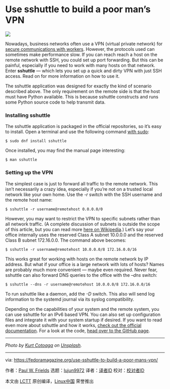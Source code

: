 [#]: collector: (lujun9972)
[#]: translator: (geekpi)
[#]: reviewer: ( )
[#]: publisher: ( )
[#]: url: ( )
[#]: subject: (Use sshuttle to build a poor man’s VPN)
[#]: via: (https://fedoramagazine.org/use-sshuttle-to-build-a-poor-mans-vpn/)
[#]: author: (Paul W. Frields https://fedoramagazine.org/author/pfrields/)

Use sshuttle to build a poor man’s VPN
======

![][1]

Nowadays, business networks often use a VPN (virtual private network) for [secure communications with workers][2]. However, the protocols used can sometimes make performance slow. If you can reach reach a host on the remote network with SSH, you could set up port forwarding. But this can be painful, especially if you need to work with many hosts on that network. Enter **sshuttle** — which lets you set up a quick and dirty VPN with just SSH access. Read on for more information on how to use it.

The sshuttle application was designed for exactly the kind of scenario described above. The only requirement on the remote side is that the host must have Python available. This is because sshuttle constructs and runs some Python source code to help transmit data.

### Installing sshuttle

The sshuttle application is packaged in the official repositories, so it’s easy to install. Open a terminal and use the following command [with sudo][3]:

```
$ sudo dnf install sshuttle
```

Once installed, you may find the manual page interesting:

```
$ man sshuttle
```

### Setting up the VPN

The simplest case is just to forward all traffic to the remote network. This isn’t necessarily a crazy idea, especially if you’re not on a trusted local network like your own home. Use the _-r_ switch with the SSH username and the remote host name:

```
$ sshuttle -r username@remotehost 0.0.0.0/0
```

However, you may want to restrict the VPN to specific subnets rather than all network traffic. (A complete discussion of subnets is outside the scope of this article, but you can read more [here on Wikipedia][4].) Let’s say your office internally uses the reserved Class A subnet 10.0.0.0 and the reserved Class B subnet 172.16.0.0. The command above becomes:

```
$ sshuttle -r username@remotehost 10.0.0.0/8 172.16.0.0/16
```

This works great for working with hosts on the remote network by IP address. But what if your office is a large network with lots of hosts? Names are probably much more convenient — maybe even required. Never fear, sshuttle can also forward DNS queries to the office with the _–dns_ switch:

```
$ sshuttle --dns -r username@remotehost 10.0.0.0/8 172.16.0.0/16
```

To run sshuttle like a daemon, add the _-D_ switch. This also will send log information to the systemd journal via its syslog compatibility.

Depending on the capabilities of your system and the remote system, you can use sshuttle for an IPv6 based VPN. You can also set up configuration files and integrate it with your system startup if desired. If you want to read even more about sshuttle and how it works, [check out the official documentation][5]. For a look at the code, [head over to the GitHub page][6].

* * *

_Photo by _[_Kurt Cotoaga_][7]_ on _[_Unsplash_][8]_._

--------------------------------------------------------------------------------

via: https://fedoramagazine.org/use-sshuttle-to-build-a-poor-mans-vpn/

作者：[Paul W. Frields][a]
选题：[lujun9972][b]
译者：[译者ID](https://github.com/译者ID)
校对：[校对者ID](https://github.com/校对者ID)

本文由 [LCTT](https://github.com/LCTT/TranslateProject) 原创编译，[Linux中国](https://linux.cn/) 荣誉推出

[a]: https://fedoramagazine.org/author/pfrields/
[b]: https://github.com/lujun9972
[1]: https://fedoramagazine.org/wp-content/uploads/2019/10/sshuttle-816x345.jpg
[2]: https://en.wikipedia.org/wiki/Virtual_private_network
[3]: https://fedoramagazine.org/howto-use-sudo/
[4]: https://en.wikipedia.org/wiki/Subnetwork
[5]: https://sshuttle.readthedocs.io/en/stable/index.html
[6]: https://github.com/sshuttle/sshuttle
[7]: https://unsplash.com/@kydroon?utm_source=unsplash&utm_medium=referral&utm_content=creditCopyText
[8]: https://unsplash.com/s/photos/shuttle?utm_source=unsplash&utm_medium=referral&utm_content=creditCopyText
